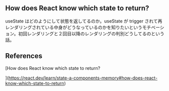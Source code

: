<!-- TODO -->

## How does React know which state to return?

useState はどのようにして状態を返してるのか。useState が trigger されて再レンダリングされている中身がどうなっているのかを知りたいというモチベーション。初回レンダリングと２回目以降のレンダリングの判別どうしてるのという話。

## References

[How does React know which state to return?

](https://react.dev/learn/state-a-components-memory#how-does-react-know-which-state-to-return)
